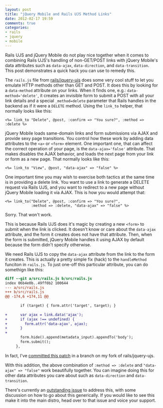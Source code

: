 ```yaml
---
layout: post
title: "jQuery Mobile and Rails UJS Method Links"
date: 2012-02-17 19:59
comments: true
categories: 
- rails
- jquery
- mobile
---
```


Rails UJS and jQuery Mobile do not play nice together when it comes to combining Rails UJS's handling of non-GET/POST links with jQuery Mobile's data attributes such as `data-ajax`, `data-direction`, and `data-transition`. This post demonstrates a quick hack you can use to remedy this.

<!-- MORE -->

The `rails.js` file from [rails/jquery-ujs](https://github.com/rails/jquery-ujs) does some very cool stuff to let you emulate HTTP methods other than GET and POST. It does this by looking for a `data-method` attribute on your links. When it finds one, e.g.: `data-method='delete'`, it creates an invisible form to submit a POST with all your link details and a special `_method=delete` parameter that Rails handles in the backend as if it were a `DELETE` method. Using the `link_to` helper, that normally looks like this:

``` erb
<%= link_to "Delete", @post, :confirm => "You sure?", :method => :delete %>
```

jQuery Mobile loads same-domain links and form submissions via AJAX and provide sexy page transitions. You control how these work by adding data attributes to the `<a>` or `<form>` element. One important one, that can affect the correct operation of your page, is the `data-ajax='false'` attribute. That makes disables the AJAX behavior, and loads the next page from your link or form as a new page. That normally looks like this:

``` erb
<%= link_to "View", @post, "data-ajax" => "false" %>
```

One important time you may wish to exercise both tactics at the same time is in providing a delete link. You want to use a link to generate a DELETE request via Rails UJS, and you want to redirect to a new page without jQuery Mobile loading it via AJAX. This is how you would attempt that:

``` erb
<%= link_to("Delete", @post, :confirm => "You sure?",
            :method => :delete, "data-ajax" => "false" %>
```

Sorry. That won't work.

This is because Rails UJS does it's magic by creating a new `<form>` to submit when the link is clicked. It doesn't know or care about the `data-ajax` attribute, and the form it creates does not have that attribute. Then, when the form is submitted, jQuery Mobile handles it using AJAX by default because the form didn't specify otherwise.

We need Rails UJS to copy the `data-ajax` attribute from the link to the form it creates. This is actually a pretty simple fix (hack) to the `handleMethod` funciton in `rails.js`. To just one-off this particular attribute, you can do somethign like this:

``` diff rails.js.diff https://gist.github.com/1857315 View Gist
diff --git a/src/rails.js b/src/rails.js
index 06b4e0b..49ff0b2 100644
--- a/src/rails.js
+++ b/src/rails.js
@@ -174,6 +174,11 @@
 
       if (target) { form.attr('target', target); }
 
+      var ajax = link.data('ajax');
+      if (ajax !== undefined) {
+        form.attr('data-ajax', ajax);
+      }
+
       form.hide().append(metadata_input).appendTo('body');
       form.submit();
     },
```

In fact, I've [committed this patch](https://github.com/scottwb/jquery-ujs/commit/4d6bc50c4545ac2f492c1e584bef1e154cd61522) in a branch on my fork of rails/jquery-ujs.

With this addition, the above combination of `:method => :delete` and `"data-ajax" => "false"` work beautifully together. You can imagine doing this for other data attributes you care about such as `data-direction` and `data-transition`.

There's currently an [outstanding issue](https://github.com/rails/jquery-ujs/issues/189) to address this, with some discussion on how to go about this generically. If you would like to see this make it into the main distro, head over to that issue and voice your support.
